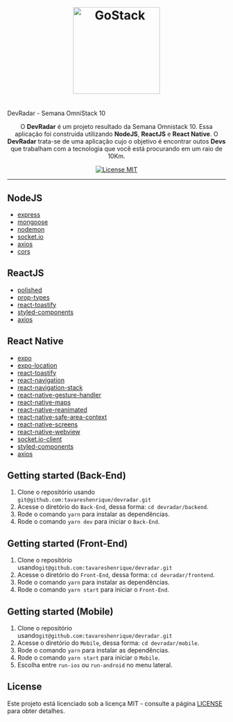 <h1 align="center">
  
<br>
  
<h1 align="center">
  <img alt="GoStack" src="https://rocketseat-cdn.s3-sa-east-1.amazonaws.com/bootcamp-header.png" width="200px" />
</h1>
  
<br>
DevRadar - Semana OmniStack 10
</h1>

<p align="center">O <b>DevRadar</b> é um projeto resultado da Semana Omnistack 10. Essa aplicação foi construida utilizando <b>NodeJS</b>, <b>ReactJS</b> e <b>React Native</b>. O <b>DevRadar</b> trata-se de uma aplicação cujo o objetivo é encontrar outos <b>Devs</b> que trabalham com a tecnologia que você está procurando em um raio de 10Km.
</p>

<p align="center">
  <a href="https://opensource.org/licenses/MIT">
    <img src="https://img.shields.io/badge/license-MIT-blue.svg?style=flat-square" alt="License MIT">
  </a>
</p>

<hr />

## NodeJS

- [express](https://github.com/expressjs/express)
- [mongoose](https://mongoosejs.com/)
- [nodemon](https://www.javascript.com/)
- [socket.io](https://github.com/socketio/socket.io/)
- [axios](https://github.com/axios/axios)
- [cors](https://expressjs.com/en/resources/middleware/cors.html)

## ReactJS

- [polished](https://github.com/styled-components/polished)
- [prop-types](https://github.com/facebook/prop-types)
- [react-toastify](https://github.com/fkhadra/react-toastify)
- [styled-components](https://github.com/styled-components/styled-components)
- [axios](https://github.com/axios/axios)

## React Native

- [expo](https://expo.io/)
- [expo-location](https://docs.expo.io/versions/latest/sdk/location/)
- [react-toastify](https://github.com/fkhadra/react-toastify)
- [react-navigation](https://reactnavigation.org/)
- [react-navigation-stack](https://github.com/react-navigation/stack)
- [react-native-gesture-handler](https://github.com/software-mansion/react-native-gesture-handler)
- [react-native-maps](https://docs.expo.io/versions/v36.0.0/sdk/map-view/)
- [react-native-reanimated](https://github.com/software-mansion/react-native-reanimated)
- [react-native-safe-area-context](https://github.com/th3rdwave/react-native-safe-area-context)
- [react-native-screens](https://github.com/kmagiera/react-native-screens)
- [react-native-webview](https://docs.expo.io/versions/v36.0.0/sdk/webview/)
- [socket.io-client](https://socket.io/docs/client-api/)
- [styled-components](https://github.com/styled-components/styled-components)
- [axios](https://github.com/axios/axios)

## Getting started (Back-End)

1. Clone o repositório usando `git@github.com:tavareshenrique/devradar.git`
2. Acesse o diretório do `Back-End`, dessa forma: `cd devradar/backend`.<br />
3. Rode o comando `yarn` para instalar as dependências.<br />
4. Rode o comando `yarn dev` para iniciar o `Back-End`.<br />

## Getting started (Front-End)

1. Clone o repositório usando`git@github.com:tavareshenrique/devradar.git`
2. Acesse o diretório do `Front-End`, dessa forma: `cd devradar/frontend`.<br />
3. Rode o comando `yarn` para instalar as dependências.<br />
4. Rode o comando `yarn start` para iniciar o `Front-End`.<br />

## Getting started (Mobile)

1. Clone o repositório usando`git@github.com:tavareshenrique/devradar.git`
2. Acesse o diretório do `Mobile`, dessa forma: `cd devradar/mobile`.<br />
3. Rode o comando `yarn` para instalar as dependências.<br />
4. Rode o comando `yarn start` para iniciar o `Mobile`.<br />
5. Escolha entre `run-ios` ou `run-android` no menu lateral.

## License

Este projeto está licenciado sob a licença MIT - consulte a página [LICENSE](https://opensource.org/licenses/MIT) para obter detalhes.
